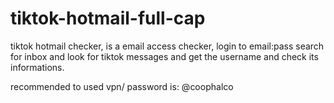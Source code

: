 # tiktok-hotmail-full-cap
tiktok hotmail checker, is a email access checker, login to email:pass search for inbox and look for tiktok messages and get the username and check its informations.

recommended to used vpn/ 
password is: @coophalco
